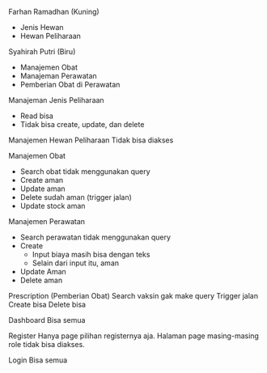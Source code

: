 Farhan Ramadhan (Kuning)
- Jenis Hewan
- Hewan Peliharaan

Syahirah Putri (Biru)
- Manajemen Obat
- Manajeman Perawatan
- Pemberian Obat di Perawatan

Manajeman Jenis Peliharaan
- Read bisa
- Tidak bisa create, update, dan delete

Manajemen Hewan Peliharaan
Tidak bisa diakses

Manajemen Obat
- Search obat tidak menggunakan query
- Create aman
- Update aman
- Delete sudah aman (trigger jalan)
- Update stock aman

Manajemen Perawatan
- Search perawatan tidak menggunakan query
- Create
	- Input biaya masih bisa dengan teks
	- Selain dari input itu, aman
- Update Aman
- Delete aman


Prescription (Pemberian Obat)
Search vaksin gak make query
Trigger jalan
Create bisa
Delete bisa

Dashboard
Bisa semua

Register
Hanya page pilihan registernya aja. Halaman page masing-masing role tidak bisa diakses.

Login
Bisa semua 